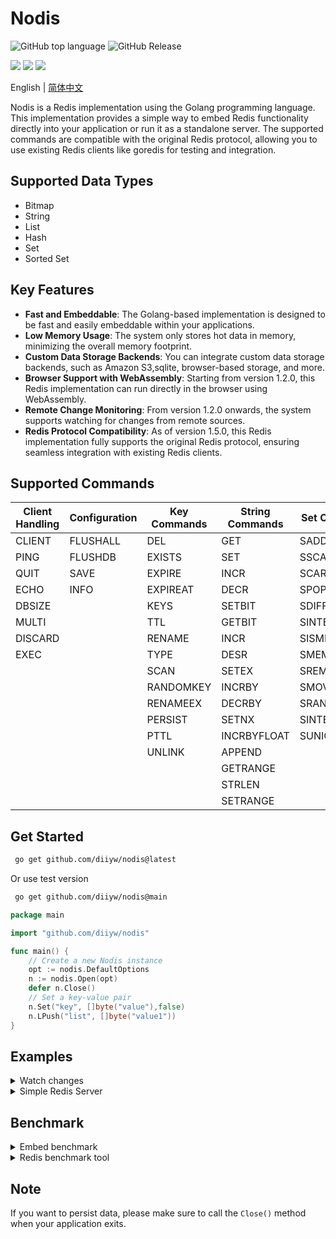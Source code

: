 # Nodis

![GitHub top language](https://img.shields.io/github/languages/top/diiyw/nodis) ![GitHub Release](https://img.shields.io/github/v/release/diiyw/nodis)

<div class="column" align="left">
  <a href="https://godoc.org/github.com/diiyw/nodis"><img src="https://godoc.org/github.com/diiyw/nodis?status.svg" /></a>
  <a href="https://goreportcard.com/report/github.com/diiyw/nodis"><img src="https://goreportcard.com/badge/github.com/diiyw/nodis" /></a>
  <a href="https://codecov.io/gh/diiyw/nodis"><img src="https://codecov.io/gh/diiyw/nodis/branch/main/graph/badge.svg?token=CupujOXpbe"/></a>
</div>

English | [简体中文](https://github.com/diiyw/nodis/blob/main/README_zh-cn.md)

Nodis is a Redis implementation using the Golang programming language. This implementation provides a simple way to embed Redis functionality directly into your application or run it as a standalone server. The supported commands are compatible with the original Redis protocol, allowing you to use existing Redis clients like goredis for testing and integration.

## Supported Data Types

- Bitmap
- String
- List
- Hash
- Set
- Sorted Set

## Key Features

- **Fast and Embeddable**: The Golang-based implementation is designed to be fast and easily embeddable within your applications.
- **Low Memory Usage**: The system only stores hot data in memory, minimizing the overall memory footprint.
- **Custom Data Storage Backends**: You can integrate custom data storage backends, such as Amazon S3,sqlite, browser-based storage, and more.
- **Browser Support with WebAssembly**: Starting from version 1.2.0, this Redis implementation can run directly in the browser using WebAssembly.
- **Remote Change Monitoring**: From version 1.2.0 onwards, the system supports watching for changes from remote sources.
- **Redis Protocol Compatibility**: As of version 1.5.0, this Redis implementation fully supports the original Redis protocol, ensuring seamless integration with existing Redis clients.

## Supported Commands

| **Client Handling** | **Configuration** | **Key Commands** | **String Commands** | **Set Commands** | **Hash Commands** | **List Commands** | **Sorted Set Commands** | **Geo Commands** |
| ------------------- | ----------------- | ---------------- | ------------------- | ---------------- | ----------------- | ----------------- | ----------------------- | ---------------- |
| CLIENT              | FLUSHALL          | DEL              | GET                 | SADD             | HSET              | LPUSH             | ZADD                    | GEOADD		   |
| PING                | FLUSHDB           | EXISTS           | SET                 | SSCAN            | HGET              | RPUSH             | ZCARD                   | GEOPOS		   |
| QUIT                | SAVE              | EXPIRE           | INCR                | SCARD            | HDEL              | LPOP              | ZRANK                   | GEOHASH		   |
| ECHO                | INFO              | EXPIREAT         | DECR                | SPOP             | HLEN              | RPOP              | ZREVRANK                | GEODISH		   |
| DBSIZE              |                   | KEYS             | SETBIT              | SDIFF            | HKEYS             | LLEN              | ZSCORE                  | GEORADIUS		   |
| MULTI               |                   | TTL              | GETBIT              | SINTER           | HEXISTS           | LINDEX            | ZINCRBY                 | GEORADIUSBYMEMBER|
| DISCARD             |                   | RENAME           | INCR                | SISMEMBER        | HGETALL           | LINSERT           | ZRANGE                  |				   |
| EXEC                |                   | TYPE             | DESR                | SMEMBERS         | HINCRBY           | LPUSHX            | ZREVRANGE               |				   |
|                     |                   | SCAN             | SETEX               | SREM             | HICRBYFLOAT       | RPUSHX            | ZRANGEBYSCORE           |				   |
|                     |                   | RANDOMKEY        | INCRBY              | SMOVE            | HSETNX            | LREM              | ZREVRANGEBYSCORE        |				   |
|                     |                   | RENAMEEX         | DECRBY              | SRANDMEMBER      | HMGET             | LSET              | ZREM                    |				   |
|                     |                   | PERSIST          | SETNX               | SINTERSTORE      | HMSET             | LRANGE            | ZREMRANGEBYRANK         |				   |
|                     |                   | PTTL             | INCRBYFLOAT         | SUNIONSTORE      | HCLEAR            | LPOPRPUSH         | ZREMRANGEBYSCORE        |				   |
|                     |                   | UNLINK           | APPEND              |                  | HSCAN             | RPOPLPUSH         | ZCLEAR                  |				   |
|                     |                   |                  | GETRANGE            |                  | HVALS             | BLPOP             | ZEXISTS                 |				   |
|                     |                   |                  | STRLEN              |                  | HSTRLEN           | BRPOP             | ZUNIONSTORE             |				   |
|                     |                   |                  | SETRANGE            |                  |                   |                   | ZINTERSTORE             |				   |

## Get Started

```bash
 go get github.com/diiyw/nodis@latest
```

Or use test version

```bash
 go get github.com/diiyw/nodis@main
```

```go
package main

import "github.com/diiyw/nodis"

func main() {
	// Create a new Nodis instance
	opt := nodis.DefaultOptions
	n := nodis.Open(opt)
	defer n.Close()
	// Set a key-value pair
	n.Set("key", []byte("value"),false)
	n.LPush("list", []byte("value1"))
}
```

## Examples

<details>
	<summary> Watch changes</summary>

Server:

```go
package main

import (
	"fmt"
	"github.com/diiyw/nodis"
	"github.com/diiyw/nodis/patch"
	"time"
)

func main() {
	var opt = nodis.DefaultOptions
	n := nodis.Open(opt)
	opt.Synchronizer = nodis.NewWebsocket()
	n.WatchKey([]string{"*"}, func(op patch.Op) {
		fmt.Println("Server:", op.Data.GetKey(), op.Data.(*patch.OpSet).Value)
	})
	go func() {
		for {
			time.Sleep(time.Second)
			n.Set("test", []byte(time.Now().Format("2006-01-02 15:04:05")), false)
		}
	}()
	err := n.Broadcast("127.0.0.1:6380", []string{"*"})
	if err != nil {
		panic(err)
	}
}
```

- Browser client built with WebAssembly

```bash
GOOS=js GOARCH=wasm go build -o test.wasm
```

```go
package main

import (
	"fmt"
	"github.com/diiyw/nodis"
	"github.com/diiyw/nodis/patch"
)

func main() {
	var opt = nodis.DefaultOptions
	opt.Synchronizer = nodis.NewWebsocket()
	n := nodis.Open(opt)
	n.WatchKey([]string{"*"}, func(op patch.Op) {
		fmt.Println("Subscribe: ", op.Data.GetKey())
	})
	err := n.Subscribe("ws://127.0.0.1:6380")
	if err != nil {
		panic(err)
	}
	select {}
}
```

</details>
<details>
	<summary> Simple Redis Server</summary>

```go
package main

import (
	"fmt"
	"net/http"

	"github.com/diiyw/nodis"
)

func main() {
	opt := nodis.DefaultOptions
	n := nodis.Open(opt)
	if err := n.Serve(":6380"); err != nil {
		fmt.Printf("Serve() = %v", err)
	}
}
```

You can use redis-cli to connect to the server.

```bash
redis-cli -p 6380
> set key value
```

</details>

## Benchmark

<details>
	<summary>Embed benchmark</summary>

Windows 11: 12C/32G

```bash
goos: windows
goarch: amd64
pkg: github.com/diiyw/nodis/bench
cpu: 12th Gen Intel(R) Core(TM) i5-12490F
BenchmarkSet
BenchmarkSet-12         	 2159343	       514.7 ns/op	     302 B/op	       8 allocs/op
BenchmarkGet
BenchmarkGet-12         	 6421864	       183.8 ns/op	     166 B/op	       3 allocs/op
BenchmarkLPush
BenchmarkLPush-12       	 2166828	       566.3 ns/op	     358 B/op	      10 allocs/op
BenchmarkLPop
BenchmarkLPop-12        	13069830	        80.41 ns/op	     159 B/op	       3 allocs/op
BenchmarkSAdd
BenchmarkSAdd-12        	 2007924	       592.6 ns/op	     406 B/op	      11 allocs/op
BenchmarkSMembers
BenchmarkSMembers-12    	 6303288	       179.8 ns/op	     166 B/op	       3 allocs/op
BenchmarkZAdd
BenchmarkZAdd-12        	 1580179	       832.6 ns/op	     302 B/op	      10 allocs/op
BenchmarkZRank
BenchmarkZRank-12       	 6011108	       186.7 ns/op	     165 B/op	       3 allocs/op
BenchmarkHSet
BenchmarkHSet-12        	 1997553	       654.3 ns/op	     486 B/op	      11 allocs/op
BenchmarkHGet
BenchmarkHGet-12        	 5895134	       193.3 ns/op	     165 B/op	       3 allocs/op
```

Linux VM: 4C/8GB

```bash
goos: linux
goarch: amd64
pkg: github.com/diiyw/nodis/bench
BenchmarkSet-4        	  806912	      1658 ns/op	     543 B/op	       7 allocs/op
BenchmarkGet-4        	 5941904	       190.6 ns/op	       7 B/op	       0 allocs/op
BenchmarkLPush-4      	  852932	      1757 ns/op	     615 B/op	       9 allocs/op
BenchmarkLPop-4       	40668902	        27.22 ns/op	       0 B/op	       0 allocs/op
BenchmarkSAdd-4       	  706376	      1913 ns/op	     662 B/op	      10 allocs/op
BenchmarkSMembers-4   	 4819993	       208.1 ns/op	       8 B/op	       1 allocs/op
BenchmarkZAdd-4       	  729039	      2013 ns/op	     550 B/op	      10 allocs/op
BenchmarkZRank-4      	 4959448	       246.4 ns/op	       7 B/op	       0 allocs/op
BenchmarkHSet-4       	  735676	      1971 ns/op	     742 B/op	      11 allocs/op
BenchmarkHGet-4       	 4442625	       243.4 ns/op	       7 B/op	       0 allocs/op
```

</details>
<details>
	<summary>Redis benchmark tool</summary>

Windows 11: 12C/32G

```bash
redis-benchmark -p 6380 -t set,get,lpush,lpop,sadd,smembers,zadd,zrank,hset,hget -n 100000 -q
```

```
SET: 116144.02 requests per second
GET: 125156.45 requests per second
LPUSH: 121951.22 requests per second
LPOP: 126103.41 requests per second
SADD: 121951.22 requests per second
HSET: 122850.12 requests per second
```

</details>

## Note

If you want to persist data, please make sure to call the `Close()` method when your application exits.
